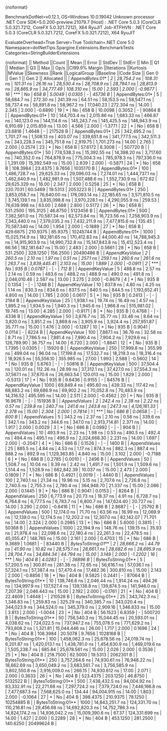 {noformat}

BenchmarkDotNet=v0.12.1, OS=Windows 10.0.19042
Unknown processor
.NET Core SDK=5.0.200-preview.21079.7
  [Host]     : .NET Core 5.0.3 (CoreCLR 5.0.321.7212, CoreFX 5.0.321.7212), X64 RyuJIT
  Job-XTFHVN : .NET Core 5.0.3 (CoreCLR 5.0.321.7212, CoreFX 5.0.321.7212), X64 RyuJIT

EvaluateOverhead=True  Server=True  Toolchain=.NET Core 5.0  
Namespace=dotNetTips.Spargine.Extensions.BenchmarkTests  Categories=StringBuilderExtensions  

{noformat}
||            Method ||Count ||           Mean ||        Error ||       StdDev ||      StdErr ||            Min ||             Q1 ||         Median ||             Q3 ||            Max ||        Op/s ||CI99.9% Margin ||Iterations ||Kurtosis ||MValue ||Skewness ||Rank ||LogicalGroup ||Baseline ||Code Size ||   Gen 0 ||   Gen 1 ||   Gen 2 || Allocated ||
|    *AppendBytes:01** |     *2* |     *28,754.2 ns* |     *108.31 ns* |     *101.31 ns* |     *26.16 ns* |     *28,530.4 ns* |     *28,708.9 ns* |     *28,794.1 ns* |     *28,813.9 ns* |     *28,865.9 ns* |    *34,777.49* |     *108.310 ns* |      *15.00* |    *2.593* |  *2.000* |  *-0.9877* |   *16* |            *** |       *No* |     *658 B* |   *5.0049* |   *0.0305* |        *-* |    *45736 B* |
|    AppendBytes:01* |     5 |     58,684.7 ns |     272.30 ns |     241.39 ns |     64.51 ns |     58,153.5 ns |     58,547.1 ns |     58,737.4 ns |     58,891.8 ns |     58,967.2 ns |    17,040.23 |     272.304 ns |      14.00 |    2.345 |  2.000 |  -0.6890 |   19 |            * |       No |     658 B |  10.0098 |   0.3052 |        - |    90864 B |
|    AppendBytes:01* |    10 |    144,703.4 ns |   2,015.86 ns |   1,683.33 ns |    466.87 ns |    140,123.0 ns |    144,114.6 ns |    145,243.7 ns |    145,425.5 ns |    146,943.9 ns |     6,910.69 |   2,015.859 ns |      13.00 |    4.566 |  2.000 |  -1.3771 |   22 |            * |       No |     658 B |  23.6816 |   1.4648 |        - |   217528 B |
|    AppendBytes:01* |    25 |    342,495.2 ns |   1,701.27 ns |   1,508.13 ns |    403.07 ns |    339,651.8 ns |    341,777.5 ns |    342,511.3 ns |    343,228.3 ns |    345,751.8 ns |     2,919.75 |   1,701.273 ns |      14.00 |    2.765 |  2.000 |   0.2574 |   23 |            * |       No |     658 B |  57.6172 |   8.3008 |        - |   507720 B |
|    AppendBytes:01* |    50 |    774,538.3 ns |  15,392.55 ns |  14,398.20 ns |  3,717.60 ns |    740,352.0 ns |    764,876.9 ns |    775,004.3 ns |    785,978.3 ns |    797,336.0 ns |     1,291.09 |  15,392.549 ns |      15.00 |    2.839 |  2.000 |  -0.5871 |   24 |            * |       No |     658 B | 108.3984 |  23.4375 |   9.7656 |  1035170 B |
|    AppendBytes:01* |   100 |  1,486,728.7 ns |  29,625.33 ns |  29,096.03 ns |  7,274.01 ns |  1,444,737.1 ns |  1,462,640.9 ns |  1,482,981.9 ns |  1,507,488.6 ns |  1,552,730.9 ns |       672.62 |  29,625.329 ns |      16.00 |    2.347 |  2.000 |   0.5258 |   25 |            * |       No |     658 B | 220.7031 |  60.5469 |  19.5313 |  2053223 B |
|    AppendBytes:01* |   250 |  3,853,058.7 ns |  76,640.00 ns | 176,093.14 ns | 22,185.65 ns |  3,571,810.5 ns |  3,745,139.1 ns |  3,835,098.8 ns |  3,970,228.1 ns |  4,290,055.9 ns |       259.53 |  76,639.998 ns |      63.00 |    2.688 |  2.800 |   0.5172 |   26 |            * |       No |     658 B | 531.2500 | 195.3125 |  46.8750 |  5123456 B |
|    AppendBytes:01* |   500 |  7,382,561.0 ns |  70,587.34 ns |  62,573.84 ns | 16,723.56 ns |  7,258,903.9 ns |  7,343,440.0 ns |  7,379,035.2 ns |  7,432,211.9 ns |  7,477,815.6 ns |       135.45 |  70,587.340 ns |      14.00 |    1.954 |  2.000 |  -0.1889 |   27 |            * |       No |     658 B | 429.6875 | 210.9375 |  85.9375 | 10245744 B |
|    AppendBytes:01* |  1000 | 15,025,114.9 ns | 182,181.65 ns | 170,412.83 ns | 44,000.40 ns | 14,788,945.3 ns | 14,915,903.9 ns | 14,990,732.8 ns | 15,147,843.8 ns | 15,412,523.4 ns |        66.56 | 182,181.647 ns |      15.00 |    2.483 |  2.000 |   0.5661 |   28 |            * |       No |     658 B | 531.2500 | 328.1250 | 156.2500 | 20490486 B |
|     *AppendKeyValue* |     *2* |        *260.5 ns* |       *2.10 ns* |       *1.97 ns* |      *0.51 ns* |        *257.1 ns* |        *259.1 ns* |        *260.6 ns* |        *261.6 ns* |        *263.7 ns* | *3,839,445.41* |       *2.103 ns* |      *15.00* |    *1.889* |  *2.000* |  *-0.0911* |    *2* |            *** |       *No* |     *935 B* |   *0.0787* |        *-* |        *-* |      *712 B* |
|     AppendKeyValue |     5 |        488.8 ns |       2.57 ns |       2.14 ns |      0.59 ns |        483.6 ns |        488.2 ns |        488.9 ns |        490.0 ns |        491.8 ns | 2,046,010.46 |       2.567 ns |      13.00 |    3.275 |  2.000 |  -0.8679 |    4 |            * |       No |     935 B |   0.1354 |        - |        - |     1248 B |
|     AppendKeyValue |    10 |        837.8 ns |       4.80 ns |       4.25 ns |      1.14 ns |        830.3 ns |        834.6 ns |        837.5 ns |        840.5 ns |        844.5 ns | 1,193,652.41 |       4.800 ns |      14.00 |    1.785 |  2.000 |   0.0617 |    5 |            * |       No |     935 B |   0.2413 |        - |        - |     2184 B |
|     AppendKeyValue |    25 |      1,938.1 ns |      19.74 ns |      16.49 ns |      4.57 ns |      1,895.2 ns |      1,934.5 ns |      1,940.3 ns |      1,945.6 ns |      1,966.8 ns |   515,981.02 |      19.745 ns |      13.00 |    4.285 |  2.000 |  -0.9171 |    8 |            * |       No |     935 B |   0.4768 |        - |        - |     4336 B |
|     AppendKeyValue |    50 |      3,876.7 ns |      35.77 ns |      33.46 ns |      8.64 ns |      3,820.0 ns |      3,851.2 ns |      3,869.6 ns |      3,905.9 ns |      3,924.4 ns |   257,951.87 |      35.771 ns |      15.00 |    1.476 |  2.000 |  -0.1287 |   10 |            * |       No |     935 B |   0.9041 |   0.0114 |        - |     8224 B |
|     AppendKeyValue |   100 |      7,887.1 ns |      36.76 ns |      32.58 ns |      8.71 ns |      7,786.5 ns |      7,881.4 ns |      7,890.4 ns |      7,904.2 ns |      7,929.6 ns |   126,789.90 |      36.757 ns |      14.00 |    6.720 |  2.000 |  -1.8841 |   12 |            * |       No |     935 B |   1.7395 |   0.0305 |        - |    15920 B |
|     AppendKeyValue |   250 |     17,999.8 ns |     355.99 ns |     499.04 ns |     96.04 ns |     17,199.8 ns |     17,532.7 ns |     18,219.3 ns |     18,316.4 ns |     18,926.5 ns |    55,556.10 |     355.985 ns |      27.00 |    1.993 |  2.588 |  -0.5602 |   14 |            * |       No |     935 B |   5.6763 |        - |        - |    50816 B |
|     AppendKeyValue |   500 |     37,504.4 ns |     120.01 ns |     112.26 ns |     28.99 ns |     37,312.1 ns |     37,427.0 ns |     37,554.3 ns |     37,567.1 ns |     37,670.6 ns |    26,663.54 |     120.013 ns |      15.00 |    1.829 |  2.000 |  -0.5313 |   17 |            * |       No |     935 B |   9.6436 |   0.9155 |        - |    84576 B |
|     AppendKeyValue |  1000 |     69,849.4 ns |     495.60 ns |     439.33 ns |    117.42 ns |     68,883.2 ns |     69,686.9 ns |     69,902.2 ns |     70,052.8 ns |     70,483.9 ns |    14,316.52 |     495.595 ns |      14.00 |    2.511 |  2.000 |  -0.4562 |   20 |            * |       No |     935 B |  16.9678 |        - |        - |   151936 B |
|       *AppendValues* |     *2* |        *242.4 ns* |       *2.38 ns* |       *2.22 ns* |      *0.57 ns* |        *239.8 ns* |        *240.7 ns* |        *241.6 ns* |        *243.8 ns* |        *247.3 ns* | *4,126,161.33* |       *2.378 ns* |      *15.00* |    *2.304* |  *2.000* |   *0.7814* |    *1* |            *** |       *No* |     *686 B* |   *0.0658* |        *-* |        *-* |      *600 B* |
|       AppendValues |     5 |        343.2 ns |       2.37 ns |       2.10 ns |      0.56 ns |        339.6 ns |        342.1 ns |        343.2 ns |        344.6 ns |        347.0 ns | 2,913,714.81 |       2.371 ns |      14.00 |    1.917 |  2.000 |   0.0029 |    3 |            * |       No |     686 B |   0.0992 |        - |        - |      904 B |
|       AppendValues |    10 |        493.9 ns |       2.23 ns |       1.98 ns |      0.53 ns |        490.5 ns |        492.4 ns |        494.4 ns |        495.1 ns |        496.9 ns | 2,024,668.30 |       2.231 ns |      14.00 |    1.697 |  2.000 |  -0.2047 |    4 |            * |       No |     686 B |   0.1526 |        - |        - |     1400 B |
|       AppendValues |    25 |        885.5 ns |       4.84 ns |       4.53 ns |      1.17 ns |        874.3 ns |        882.3 ns |        887.4 ns |        888.2 ns |        892.9 ns | 1,129,363.85 |       4.840 ns |      15.00 |    3.102 |  2.000 |  -0.7188 |    6 |            * |       No |     686 B |   0.2785 |   0.0010 |        - |     2496 B |
|       AppendValues |    50 |      1,508.7 ns |      10.04 ns |       9.39 ns |      2.42 ns |      1,491.7 ns |      1,501.9 ns |      1,509.6 ns |      1,514.4 ns |      1,528.9 ns |   662,842.39 |      10.037 ns |      15.00 |    2.473 |  2.000 |   0.1809 |    7 |            * |       No |     686 B |   0.4921 |   0.0019 |        - |     4440 B |
|       AppendValues |   100 |      2,740.1 ns |      21.34 ns |      19.96 ns |      5.15 ns |      2,707.6 ns |      2,726.8 ns |      2,740.5 ns |      2,755.3 ns |      2,780.4 ns |   364,948.70 |      21.337 ns |      15.00 |    2.066 |  2.000 |   0.1445 |    9 |            * |       No |     686 B |   0.9041 |   0.0153 |        - |     8264 B |
|       AppendValues |   250 |      6,773.9 ns |      20.73 ns |      18.37 ns |      4.91 ns |      6,728.7 ns |      6,764.8 ns |      6,777.5 ns |      6,783.7 ns |      6,800.7 ns |   147,624.40 |      20.727 ns |      14.00 |    3.290 |  2.000 |  -0.8416 |   11 |            * |       No |     686 B |   2.8687 |        - |        - |    25792 B |
|       AppendValues |   500 |     12,174.0 ns |      71.70 ns |      63.56 ns |     16.99 ns |     12,069.9 ns |     12,139.0 ns |     12,174.5 ns |     12,202.2 ns |     12,307.0 ns |    82,142.07 |      71.701 ns |      14.00 |    2.324 |  2.000 |   0.2985 |   13 |            * |       No |     686 B |   5.6000 |   0.3815 |        - |    50368 B |
|       AppendValues |  1000 |     22,194.9 ns |     148.76 ns |     139.15 ns |     35.93 ns |     21,978.4 ns |     22,098.6 ns |     22,180.4 ns |     22,261.3 ns |     22,478.5 ns |    45,055.47 |     148.765 ns |      15.00 |    2.161 |  2.000 |   0.4703 |   15 |            * |       No |     686 B |   9.3689 |   1.0681 |        - |    83440 B |
| *BytesToString:01*** |     *2* |     *28,666.2 ns* |      *44.79 ns* |      *41.90 ns* |     *10.82 ns* |     *28,575.1 ns* |     *28,661.1 ns* |     *28,682.6 ns* |     *28,695.9 ns* |     *28,704.7 ns* |    *34,884.34* |      *44.794 ns* |      *15.00* |    *3.149* |  *2.000* |  *-1.2202* |   *16* |            *** |       *No* |     *404 B* |   *4.0283* |        *-* |        *-* |    *36896 B* |
| BytesToString:01** |     5 |     57,200.5 ns |     300.81 ns |     281.38 ns |     72.65 ns |     56,616.1 ns |     57,036.1 ns |     57,324.1 ns |     57,387.4 ns |     57,470.4 ns |    17,482.36 |     300.810 ns |      15.00 |    2.143 |  2.000 |  -0.8856 |   18 |            * |       No |     404 B |   9.5825 |   0.2441 |        - |    87064 B |
| BytesToString:01** |    10 |    138,746.6 ns |   2,046.44 ns |   1,914.24 ns |    494.26 ns |    134,997.9 ns |    137,527.4 ns |    139,138.8 ns |    139,874.5 ns |    141,946.0 ns |     7,207.39 |   2,046.443 ns |      15.00 |    2.192 |  2.000 |  -0.1761 |   21 |            * |       No |     404 B |  22.4609 |   1.4648 |        - |   210528 B |
| BytesToString:01** |    25 |    343,742.3 ns |   1,346.83 ns |   1,259.83 ns |    325.29 ns |    340,385.7 ns |    343,020.4 ns |    344,023.9 ns |    344,524.0 ns |    345,379.0 ns |     2,909.16 |   1,346.833 ns |      15.00 |    3.813 |  2.000 |  -1.0044 |   23 |            * |       No |     404 B |  56.1523 |   6.8359 |        - |   500720 B |
| BytesToString:01** |    50 |    756,540.3 ns |  15,044.45 ns |  20,593.01 ns |  4,038.62 ns |    724,022.5 ns |    737,947.2 ns |    755,078.5 ns |    771,629.2 ns |    793,808.2 ns |     1,321.81 |  15,044.446 ns |      26.00 |    1.717 |  2.000 |   0.1696 |   24 |            * |       No |     404 B | 108.3984 |  20.5078 |   9.7656 |  1028168 B |
| BytesToString:01** |   100 |  1,458,062.3 ns |  25,678.56 ns |  24,019.74 ns |  6,201.87 ns |  1,420,013.1 ns |  1,438,781.0 ns |  1,454,630.9 ns |  1,469,019.6 ns |  1,505,238.7 ns |       685.84 |  25,678.561 ns |      15.00 |    2.026 |  2.000 |   0.3536 |   25 |            * |       No |     404 B | 218.7500 |  62.5000 |  19.5313 |  2062301 B |
| BytesToString:01** |   250 |  3,757,264.6 ns |  74,930.61 ns |  76,948.22 ns | 18,662.69 ns |  3,650,049.2 ns |  3,683,561.7 ns |  3,756,585.9 ns |  3,802,550.8 ns |  3,916,009.0 ns |       266.15 |  74,930.612 ns |      17.00 |    2.071 |  2.000 |   0.3633 |   26 |            * |       No |     404 B | 523.4375 | 203.1250 |  46.8750 |  5132522 B |
| BytesToString:01** |   500 |  7,438,432.5 ns |  94,004.92 ns |  83,332.91 ns | 22,271.66 ns |  7,297,724.2 ns |  7,379,724.0 ns |  7,446,166.8 ns |  7,477,687.3 ns |  7,568,625.0 ns |       134.44 |  94,004.915 ns |      14.00 |    1.803 |  2.000 |  -0.1064 |   27 |            * |       No |     404 B | 398.4375 | 210.9375 |  78.1250 | 10254885 B |
| BytesToString:01** |  1000 | 14,843,251.7 ns | 124,331.70 ns | 110,216.81 ns | 29,456.68 ns | 14,692,820.3 ns | 14,752,786.3 ns | 14,824,174.2 ns | 14,936,042.2 ns | 15,009,390.6 ns |        67.37 | 124,331.699 ns |      14.00 |    1.427 |  2.000 |   0.2289 |   28 |            * |       No |     404 B | 453.1250 | 281.2500 | 140.6250 | 20499624 B |
